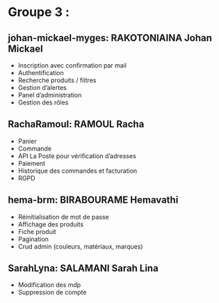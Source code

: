 # Groupe 3 : 

## johan-mickael-myges:  RAKOTONIAINA Johan Mickael 

- Inscription avec confirmation par mail
- Authentification
- Recherche produits / filtres
- Gestion d’alertes
- Panel d’administration
- Gestion des rôles



## RachaRamoul:  RAMOUL Racha

- Panier 
- Commande
- API La Poste pour vérification d’adresses
- Paiement
- Historique des commandes et facturation
- RGPD


## hema-brm: BIRABOURAME Hemavathi

- Réinitialisation de mot de passe 
- Affichage des produits 
- Fiche produit
- Pagination 
- Crud admin (couleurs, matériaux, marques)



## SarahLyna:   SALAMANI Sarah Lina

- Modification des mdp 
- Suppression de compte

